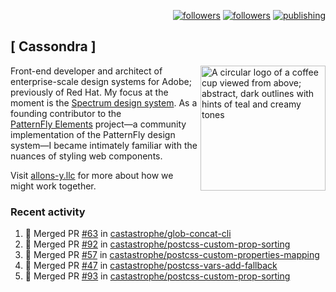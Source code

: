 <p align="right"><a rel="me" href="https://front-end.social/@castastrophe">
    <img alt="followers" title="Follow me on Mastodon" src="https://img.shields.io/mastodon/follow/109297102751309835?domain=https%3A%2F%2Ffront-end.social&label=Follow&logo=mastodon&logoColor=white&style=for-the-badge&labelColor=008080&color=006969"/></a>
  <a href="https://codepen.io/castastrophe/">
    <img alt="followers" title="Follow me on CodePen" src="https://img.shields.io/badge/23-1?color=640464&labelColor=7c007c&style=for-the-badge&logo=codepen&label=Follow"/></a>
<a href="https://castastrophe.medium.com/">
    <img alt="publishing" title="View articles on Medium" src="https://img.shields.io/badge/107-1?color=666&labelColor=444&label=subscribe&logo=medium&logoColor=white&style=for-the-badge"/></a>
</p>

## [&nbsp;Cassondra&nbsp;]

<img align="right" src="https://github-production-user-asset-6210df.s3.amazonaws.com/1840295/253016758-ba468774-1cd3-42c2-8f43-947b5eeb5edf.png" height="200" alt="A circular logo of a coffee cup viewed from above; abstract, dark outlines with hints of teal and creamy tones">

Front-end developer and architect of enterprise-scale design systems for Adobe; previously of Red Hat. My focus at the moment is the [Spectrum design system](https://github.com/adobe/spectrum-css). As a founding contributor to the [PatternFly&nbsp;Elements](https://github.com/patternfly/patternfly-elements) project&mdash;a community implementation of the PatternFly design system&mdash;I became intimately familiar with the nuances of styling web components.

Visit [allons-y.llc](http://allons-y.llc/) for more about how we might work together.

### Recent activity

<!--START_SECTION:activity-->
1. 🎉 Merged PR [#63](https://github.com/castastrophe/glob-concat-cli/pull/63) in [castastrophe/glob-concat-cli](https://github.com/castastrophe/glob-concat-cli)
2. 🎉 Merged PR [#92](https://github.com/castastrophe/postcss-custom-prop-sorting/pull/92) in [castastrophe/postcss-custom-prop-sorting](https://github.com/castastrophe/postcss-custom-prop-sorting)
3. 🎉 Merged PR [#57](https://github.com/castastrophe/postcss-custom-properties-mapping/pull/57) in [castastrophe/postcss-custom-properties-mapping](https://github.com/castastrophe/postcss-custom-properties-mapping)
4. 🎉 Merged PR [#47](https://github.com/castastrophe/postcss-vars-add-fallback/pull/47) in [castastrophe/postcss-vars-add-fallback](https://github.com/castastrophe/postcss-vars-add-fallback)
5. 🎉 Merged PR [#93](https://github.com/castastrophe/postcss-custom-prop-sorting/pull/93) in [castastrophe/postcss-custom-prop-sorting](https://github.com/castastrophe/postcss-custom-prop-sorting)
<!--END_SECTION:activity-->
